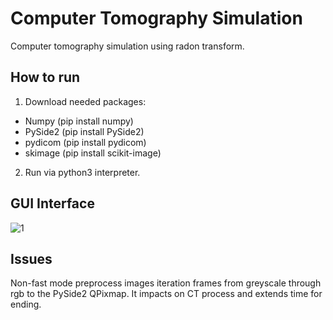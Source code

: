 # Computer Tomography Simulation 
Computer tomography simulation using radon transform.

## How to run
1. Download needed packages:
 - Numpy   (pip install numpy)
 - PySide2 (pip install PySide2)
 - pydicom (pip install pydicom)
 - skimage (pip install scikit-image)
 
2. Run via python3 interpreter.

## GUI Interface
![1](https://user-images.githubusercontent.com/32361814/77952539-1f2a9280-72cc-11ea-8c82-b90463022f11.png)

## Issues
Non-fast mode preprocess images iteration frames from greyscale through rgb to the PySide2 QPixmap. It impacts on CT process and extends time for ending.
